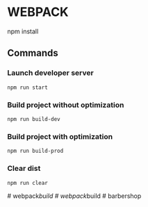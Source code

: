 # WEBPACK
npm install

## Commands

### Launch developer server
```shell
npm run start
```

### Build project without optimization
```shell
npm run build-dev
```

### Build project with optimization
```shell
npm run build-prod
```

### Clear dist
```shell
npm run clear
```
#   w e b p a c k _ b u i l d  
 #   w e b p a c k _ b u i l d  
 #   b a r b e r s h o p  
 